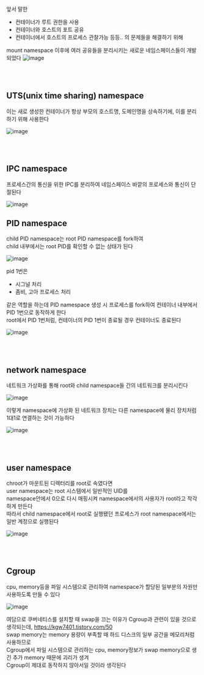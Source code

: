 앞서 말한 
- 컨테이너가 루트 권한을 사용
- 컨테이너와 호스트의 포트 공유
- 컨테이너에서 호스트의 프로세스 관찰가능 등등..
의 문제들을 해결하기 위해

mount namespace 이후에 여러 공유들을 분리시키는 새로운 네임스페이스들이 개발되었다 
![image](https://github.com/dik654/Kubernetes_study/assets/33992354/c1f4d5ef-12ea-4586-872f-118d16981d96)

<br/><br/>

## UTS(unix time sharing) namespace
이는 새로 생성한 컨테이너가 항상 부모의 호스트명, 도메인명을 상속하기에, 이를 분리하기 위해 사용한다

![image](https://github.com/dik654/Kubernetes_study/assets/33992354/d4b6b4a4-795a-47c7-811a-84416784ca4d)

<br/><br/>

## IPC namespace
프로세스간의 통신을 위한 IPC를 분리하여 네임스페이스 바깥의 프로세스와 통신이 단절된다

![image](https://github.com/dik654/Kubernetes_study/assets/33992354/24b481c7-5c83-402c-9e17-c095d5a6dbb9)

## PID namespace
child PID namespace는 root PID namespace를 fork하여<br/>
child 내부에서는 root PID를 확인할 수 없는 상태가 된다<br/>

![image](https://github.com/dik654/Kubernetes_study/assets/33992354/ff12ec8f-007d-4182-ae15-db6f9a32433d)


pid 1번은 
- 시그널 처리
- 좀비, 고아 프로세스 처리

같은 역할을 하는데 PID namespace 생성 시 프로세스를 fork하여 컨테이너 내부에서 PID 1번으로 동작하게 한다<br/>
root에서 PID 1번처럼, 컨테이너의 PID 1번이 종료될 경우 컨테이너도 종료된다 

![image](https://github.com/dik654/Kubernetes_study/assets/33992354/d2771f3f-adb9-4013-87ee-a2b85db71a88)

<br/><br/>

## network namespace
네트워크 가상화를 통해 root와 child namespace들 간의 네트워크를 분리시킨다<br/>

![image](https://github.com/dik654/Kubernetes_study/assets/33992354/acab1d98-8e28-4cd4-bce3-5687426e4fac)

이렇게 namespace에 가상화 된 네트워크 장치는 다른 namespace에 물리 장치처럼 1대1로 연결하는 것이 가능하다

![image](https://github.com/dik654/Kubernetes_study/assets/33992354/387d8ce0-dfe6-435b-b082-19e937c2bb9d)

<br/><br/>

## user namespace
chroot가 마운트된 디렉터리를 root로 속였다면<br/>
user namespace는 root 시스템에서 일반적인 UID를<br/>
namespace안에서 0으로 다시 매핑시켜 namespace에서의 사용자가 root라고 착각하게 만든다<br/>
따라서 child namespace에서 root로 실행됐던 프로세스가 root namespace에서는 일반 계정으로 실행된다 

![image](https://github.com/dik654/Kubernetes_study/assets/33992354/a6fda313-3d3e-4d1c-9f5e-c59960c51994)

<br/><br/>

## Cgroup
cpu, memory등을 파일 시스템으로 관리하여 namespace가 할당된 일부분의 자원만 사용하도록 만들 수 있다

![image](https://github.com/dik654/Kubernetes_study/assets/33992354/a5642586-27a5-4923-a188-71d66d053466)

여담으로 쿠버네티스를 설치할 때 swap을 끄는 이유가 Cgroup과 관련이 있을 것으로 생각되는데,
https://kgw7401.tistory.com/50 <br/>
swap memory는 memory 용량이 부족할 때 하드 디스크의 일부 공간을 메모리처럼 사용하므로<br/>
Cgroup에서 파일 시스템으로 관리하는 cpu, memory정보가 swap memory으로 생긴 추가 memory 때문에 괴리가 생겨<br/>
Cgroup이 제대로 동작하지 않아서일 것이라 생각된다
